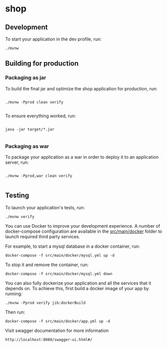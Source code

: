 # shop

## Development

To start your application in the dev profile, run:

```
./mvnw
```

## Building for production

### Packaging as jar

To build the final jar and optimize the shop application for production, run:

```

./mvnw -Pprod clean verify


```

To ensure everything worked, run:

```

java -jar target/*.jar


```

### Packaging as war

To package your application as a war in order to deploy it to an application server, run:

```

./mvnw -Pprod,war clean verify


```

## Testing

To launch your application's tests, run:

```
./mvnw verify
```

You can use Docker to improve your development experience. A number of docker-compose configuration are available in the [src/main/docker](src/main/docker) folder to launch required third party services.

For example, to start a mysql database in a docker container, run:

```
docker-compose -f src/main/docker/mysql.yml up -d
```

To stop it and remove the container, run:

```
docker-compose -f src/main/docker/mysql.yml down
```

You can also fully dockerize your application and all the services that it depends on.
To achieve this, first build a docker image of your app by running:

```
./mvnw -Pprod verify jib:dockerBuild
```

Then run:

```
docker-compose -f src/main/docker/app.yml up -d
```


Visit swagger documentation for more information
```
http://localhost:8080/swagger-ui.html#/
```